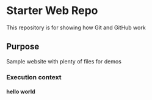 # Starter Web Repo

This repository is for showing how Git and GitHub work

## Purpose

Sample website with plenty of files for demos


### Execution context

#### hello world